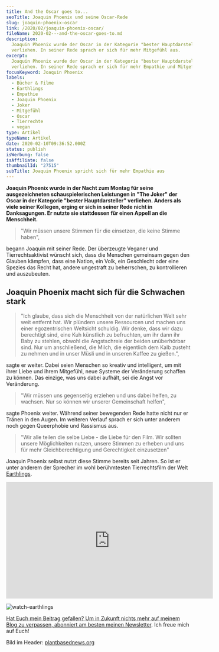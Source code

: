 ```yaml
---
title: And the Oscar goes to...
seoTitle: Joaquin Phoenix und seine Oscar-Rede
slug: joaquin-phoenix-oscar
link: /2020/02/joaquin-phoenix-oscar/
fileName: 2020-02---and-the-oscar-goes-to.md
description:
  Joaquin Phoenix wurde der Oscar in der Kategorie "bester Hauptdarsteller"
  verliehen. In seiner Rede sprach er sich für mehr Mitgefühl aus.
excerpt:
  Joaquin Phoenix wurde der Oscar in der Kategorie "bester Hauptdarsteller"
  verliehen. In seiner Rede sprach er sich für mehr Empathie und Mitgefühl aus.
focusKeyword: Joaquin Phoenix
labels:
  - Bücher & Filme
  - Earthlings
  - Empathie
  - Joaquin Phoenix
  - Joker
  - Mitgefühl
  - Oscar
  - Tierrechte
  - vegan
type: Artikel
typeName: Artikel
date: 2020-02-10T09:36:52.000Z
status: publish
isWerbung: false
isAffiliate: false
thumbnailId: "27515"
subTitle: Joaquin Phoenix spricht sich für mehr Empathie aus
---
```


<strong>Joaquin Phoenix wurde in der Nacht zum Montag für seine ausgezeichneten
schauspielerischen Leistungen in "The Joker" der Oscar in der Kategorie "bester
Hauptdarsteller" verliehen. Anders als viele seiner Kollegen, erging er sich in
seiner Rede nicht in Danksagungen. Er nutzte sie stattdessen für einen Appell an
die Menschheit.</strong>

<blockquote>"Wir müssen unsere Stimmen für die einsetzen, die keine Stimme haben",</blockquote>

begann Joaquin mit seiner Rede. Der überzeugte Veganer und Tierrechtsaktivist
wünscht sich, dass die Menschen gemeinsam gegen den Glauben kämpfen, dass eine
Nation, ein Volk, ein Geschlecht oder eine Spezies das Recht hat, andere
ungestraft zu beherrschen, zu kontrollieren und auszubeuten.

## Joaquin Phoenix macht sich für die Schwachen stark

<blockquote>"Ich glaube, dass sich die Menschheit von der natürlichen Welt sehr weit entfernt hat. Wir plündern unsere Ressourcen und machen uns einer egozentrischen Weltsicht schuldig. Wir denke, dass wir dazu berechtigt sind, eine Kuh künstlich zu befruchten, um ihr dann ihr Baby zu stehlen, obwohl die Angstschreie der beiden unüberhörbar sind. Nur um anschließend, die Milch, die eigentlich dem Kalb zusteht zu nehmen und in unser Müsli und in unseren Kaffee zu gießen.",</blockquote>

sagte er weiter. Dabei seien Menschen so kreativ und intelligent, um mit ihrer
Liebe und ihrem Mitgefühl, neue Systeme der Veränderung schaffen zu können. Das
einzige, was uns dabei aufhält, sei die Angst vor Veränderung.

<blockquote>"Wir müssen uns gegenseitig erziehen und uns dabei helfen, zu wachsen. Nur so können wir unserer Gemeinschaft helfen",</blockquote>

sagte Phoenix weiter. Während seiner bewegenden Rede hatte nicht nur er Tränen
in den Augen. Im weiteren Verlauf sprach er sich unter anderem noch gegen
Queerphobie und Rassismus aus.

<blockquote>"Wir alle teilen die selbe Liebe - die Liebe für den Film. Wir sollten unsere Möglichkeiten nutzen, unsere Stimmen zu erheben und uns für mehr Gleichberechtigung und Gerechtigkeit einzusetzen"</blockquote>

Joaquin Phoenix selbst nutzt diese Stimme bereits seit Jahren. So ist er unter
anderem der Sprecher im wohl berühmtesten Tierrechtsfilm der Welt
[Earthlings](https://www.earthlings.de/).

<iframe src="https://www.youtube.com/embed/1uxo2PtOWpA" width="560" height="315" frameborder="0" allowfullscreen="allowfullscreen"></iframe>

![watch-earthlings](http://cardamonchai.com/wp-content/uploads/2020/02/10430898_866199213402209_1317136732098446538_n.jpg)

<a href="https://www.earthlings.de/">

Hat Euch mein Beitrag gefallen? Um in Zukunft nichts mehr auf meinem Blog zu
verpassen, [abonniert am besten meinen Newsletter](#newsletter). Ich freue mich
auf Euch!

Bild im Header:
[plantbasednews.org](https://www.plantbasednews.org/opinion/5-amazing-times-joaquin-phoenix-was-extra-vegan)
